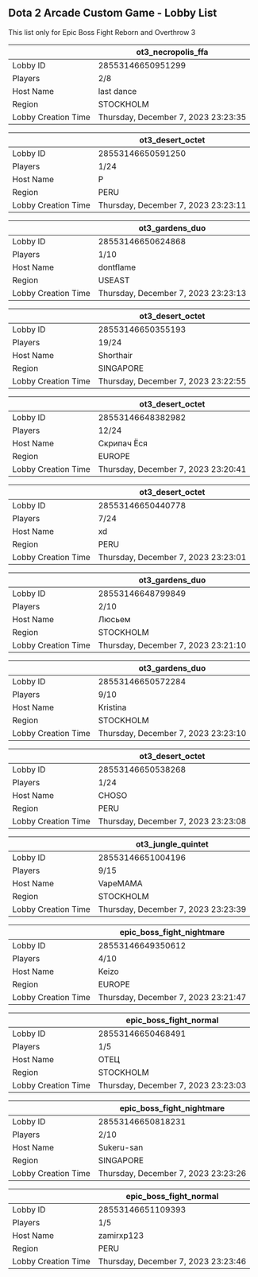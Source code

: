 ## Dota 2 Arcade Custom Game - Lobby List

This list only for Epic Boss Fight Reborn and Overthrow 3

|  | ot3_necropolis_ffa |
| ------ | ------ |
| Lobby ID | 28553146650951299 |
| Players | 2/8 |
| Host Name | last dance |
| Region | STOCKHOLM |
| Lobby Creation Time | Thursday, December 7, 2023 23:23:35 |


|  | ot3_desert_octet |
| ------ | ------ |
| Lobby ID | 28553146650591250 |
| Players | 1/24 |
| Host Name | P |
| Region | PERU |
| Lobby Creation Time | Thursday, December 7, 2023 23:23:11 |


|  | ot3_gardens_duo |
| ------ | ------ |
| Lobby ID | 28553146650624868 |
| Players | 1/10 |
| Host Name | dontflame |
| Region | USEAST |
| Lobby Creation Time | Thursday, December 7, 2023 23:23:13 |


|  | ot3_desert_octet |
| ------ | ------ |
| Lobby ID | 28553146650355193 |
| Players | 19/24 |
| Host Name | Shorthair |
| Region | SINGAPORE |
| Lobby Creation Time | Thursday, December 7, 2023 23:22:55 |


|  | ot3_desert_octet |
| ------ | ------ |
| Lobby ID | 28553146648382982 |
| Players | 12/24 |
| Host Name | Скрипач Ёся |
| Region | EUROPE |
| Lobby Creation Time | Thursday, December 7, 2023 23:20:41 |


|  | ot3_desert_octet |
| ------ | ------ |
| Lobby ID | 28553146650440778 |
| Players | 7/24 |
| Host Name | xd |
| Region | PERU |
| Lobby Creation Time | Thursday, December 7, 2023 23:23:01 |


|  | ot3_gardens_duo |
| ------ | ------ |
| Lobby ID | 28553146648799849 |
| Players | 2/10 |
| Host Name | Люсьем |
| Region | STOCKHOLM |
| Lobby Creation Time | Thursday, December 7, 2023 23:21:10 |


|  | ot3_gardens_duo |
| ------ | ------ |
| Lobby ID | 28553146650572284 |
| Players | 9/10 |
| Host Name | Kristina |
| Region | STOCKHOLM |
| Lobby Creation Time | Thursday, December 7, 2023 23:23:10 |


|  | ot3_desert_octet |
| ------ | ------ |
| Lobby ID | 28553146650538268 |
| Players | 1/24 |
| Host Name | CHOSO |
| Region | PERU |
| Lobby Creation Time | Thursday, December 7, 2023 23:23:08 |


|  | ot3_jungle_quintet |
| ------ | ------ |
| Lobby ID | 28553146651004196 |
| Players | 9/15 |
| Host Name | VapeMAMA |
| Region | STOCKHOLM |
| Lobby Creation Time | Thursday, December 7, 2023 23:23:39 |


|  | epic_boss_fight_nightmare |
| ------ | ------ |
| Lobby ID | 28553146649350612 |
| Players | 4/10 |
| Host Name | Keizo |
| Region | EUROPE |
| Lobby Creation Time | Thursday, December 7, 2023 23:21:47 |


|  | epic_boss_fight_normal |
| ------ | ------ |
| Lobby ID | 28553146650468491 |
| Players | 1/5 |
| Host Name | ОТЕЦ |
| Region | STOCKHOLM |
| Lobby Creation Time | Thursday, December 7, 2023 23:23:03 |


|  | epic_boss_fight_nightmare |
| ------ | ------ |
| Lobby ID | 28553146650818231 |
| Players | 2/10 |
| Host Name | Sukeru-san |
| Region | SINGAPORE |
| Lobby Creation Time | Thursday, December 7, 2023 23:23:26 |


|  | epic_boss_fight_normal |
| ------ | ------ |
| Lobby ID | 28553146651109393 |
| Players | 1/5 |
| Host Name | zamirxp123 |
| Region | PERU |
| Lobby Creation Time | Thursday, December 7, 2023 23:23:46 |


